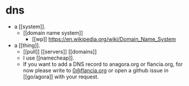 # dns

- a [[system]].
  - [[domain name system]]
    - [[wp]] https://en.wikipedia.org/wiki/Domain_Name_System
- a [[thing]].
  - [[pull]] [[servers]] [[domains]]
  - I use [[namecheap]].
  - If you want to add a DNS record to anagora.org or flancia.org, for now please write to 0@flancia.org or open a github issue in [[go/agora]] with your request.

